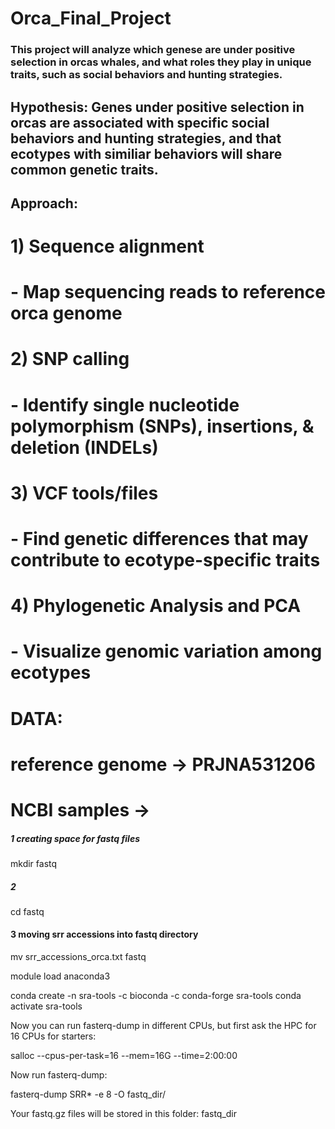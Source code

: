# Orca_Final_Project

### This project will analyze which genese are under positive selection in orcas whales, and what roles they play in unique traits, such as social behaviors and hunting strategies.

## Hypothesis: Genes under positive selection in orcas are associated with specific social behaviors and hunting strategies, and that ecotypes with similiar behaviors will share common genetic traits. 

## Approach: 
#  1) Sequence alignment
#          - Map sequencing reads to reference orca genome
#  2) SNP calling 
#          - Identify single nucleotide polymorphism (SNPs), insertions, & deletion (INDELs)
#  3) VCF tools/files
#          - Find genetic differences that may contribute to ecotype-specific traits
#  4) Phylogenetic Analysis and PCA 
#          - Visualize genomic variation among ecotypes

# DATA:
#      reference genome -> PRJNA531206
#      NCBI samples -> 




##### 1 creating space for fastq files
mkdir fastq
##### 2 
cd fastq
#### 3 moving srr accessions into fastq directory
mv srr_accessions_orca.txt fastq

module load anaconda3

conda create -n sra-tools -c bioconda -c conda-forge sra-tools
conda activate sra-tools

Now you can run fasterq-dump in different CPUs, but first ask the HPC for 16 CPUs for starters:

salloc --cpus-per-task=16 --mem=16G --time=2:00:00

Now run fasterq-dump:

fasterq-dump SRR* -e 8 -O fastq_dir/

Your fastq.gz files will be stored in this folder: fastq_dir
